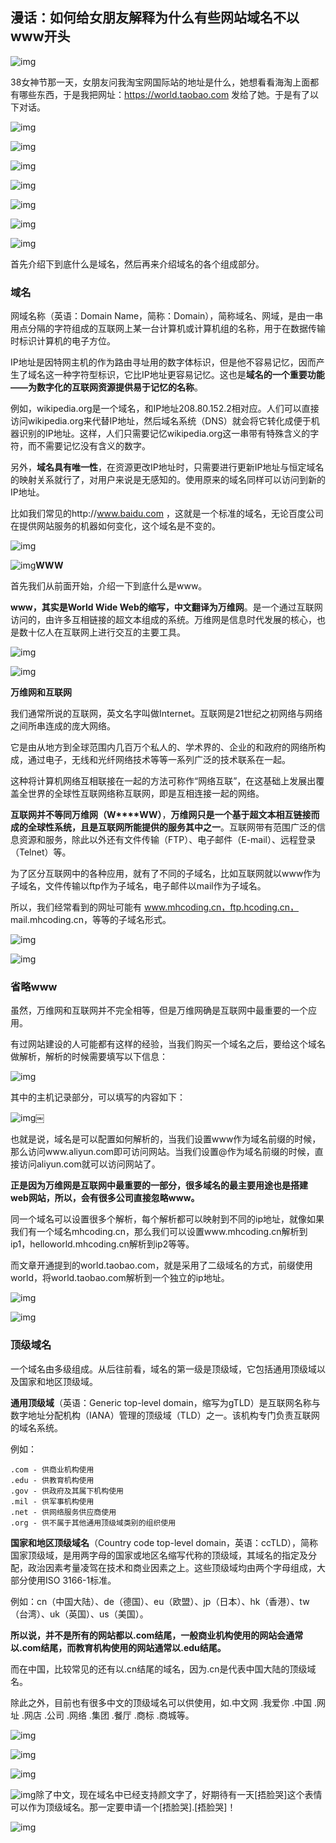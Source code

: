 ## 漫话：如何给女朋友解释为什么有些网站域名不以www开头

![img](https://mmbiz.qpic.cn/mmbiz_jpg/mQlO20PgUDKtONJc69QACFgicXyIDlBh63BR1GkoakiaIeOyqE65A4KP4neMfV1RYqlcXqbxSfEcMSAbDRJ3jXxA/640?wx_fmt=jpeg&tp=webp&wxfrom=5&wx_lazy=1&wx_co=1)

38女神节那一天，女朋友问我淘宝网国际站的地址是什么，她想看看海淘上面都有哪些东西，于是我把网址：https://world.taobao.com 发给了她。于是有了以下对话。

![img](https://mmbiz.qpic.cn/mmbiz_jpg/C1uDMDqjn1icWayKKJ3KYpxYlUsUSKaicrZiacKxGMQyJCBnjhACANzsib5zBK0OIdXU03d2WdqY74dLkhJaYrIZHQ/640?wx_fmt=jpeg&tp=webp&wxfrom=5&wx_lazy=1&wx_co=1)

![img](https://mmbiz.qpic.cn/mmbiz_jpg/C1uDMDqjn1icWayKKJ3KYpxYlUsUSKaicrz30G6O3CkazLnuhoXHpg9UibAtFuibhtxkg49nUaIyLgbamMzSHwgvkA/640?wx_fmt=jpeg&tp=webp&wxfrom=5&wx_lazy=1&wx_co=1)

![img](https://mmbiz.qpic.cn/mmbiz_jpg/C1uDMDqjn1icWayKKJ3KYpxYlUsUSKaicrXsbrmbLeA2iaKXGmPg8V2XrXw0RS1uPZpQdmEQ9cvffUFIKAP3icDeDQ/640?wx_fmt=jpeg&tp=webp&wxfrom=5&wx_lazy=1&wx_co=1)

![img](https://mmbiz.qpic.cn/mmbiz_jpg/C1uDMDqjn1icWayKKJ3KYpxYlUsUSKaicrekz1t5dpTSh2kV3ukBaw9wmKaGckvY2JAY0MXNuOrHwibsGhbq9Dx8Q/640?wx_fmt=jpeg&tp=webp&wxfrom=5&wx_lazy=1&wx_co=1)

![img](https://mmbiz.qpic.cn/mmbiz_jpg/C1uDMDqjn1icWayKKJ3KYpxYlUsUSKaicriby7HzyZS8hibZbhzbMLRVIED7ibI6ibmibib8sA0cgD6BLaGL5eQibHTUq2A/640?wx_fmt=jpeg&tp=webp&wxfrom=5&wx_lazy=1&wx_co=1)

![img](https://mmbiz.qpic.cn/mmbiz_jpg/C1uDMDqjn1icWayKKJ3KYpxYlUsUSKaicrzaFiazPCiadZlJzkbj8ib0eZUiauk0z1KVicRXuIicdLLN77ouVmBdnjb48Q/640?wx_fmt=jpeg&tp=webp&wxfrom=5&wx_lazy=1&wx_co=1)

![img](https://mmbiz.qpic.cn/mmbiz_jpg/C1uDMDqjn1icWayKKJ3KYpxYlUsUSKaicrUG8TzhceuKY8wjVT1uoichAFHCLYSMlq8Dyxy79oBiaODva6QwWjFTfQ/640?wx_fmt=jpeg&tp=webp&wxfrom=5&wx_lazy=1&wx_co=1)

首先介绍下到底什么是域名，然后再来介绍域名的各个组成部分。

### **域名**

网域名称（英语：Domain Name，简称：Domain），简称域名、网域，是由一串用点分隔的字符组成的互联网上某一台计算机或计算机组的名称，用于在数据传输时标识计算机的电子方位。

IP地址是因特网主机的作为路由寻址用的数字体标识，但是他不容易记忆，因而产生了域名这一种字符型标识，它比IP地址更容易记忆。这也是**域名的一个重要功能——为数字化的互联网资源提供易于记忆的名称**。

例如，wikipedia.org是一个域名，和IP地址208.80.152.2相对应。人们可以直接访问wikipedia.org来代替IP地址，然后域名系统（DNS）就会将它转化成便于机器识别的IP地址。这样，人们只需要记忆wikipedia.org这一串带有特殊含义的字符，而不需要记忆没有含义的数字。

另外，**域名具有唯一性**，在资源更改IP地址时，只需要进行更新IP地址与恒定域名的映射关系就行了，对用户来说是无感知的。使用原来的域名同样可以访问到新的IP地址。

比如我们常见的http://www.baidu.com ，这就是一个标准的域名，无论百度公司在提供网站服务的机器如何变化，这个域名是不变的。

![img](https://mmbiz.qpic.cn/mmbiz_jpg/C1uDMDqjn1icWayKKJ3KYpxYlUsUSKaicrGtNwOKxRhDfYIYwXfLvpGrcTxSsYmX10l8FImJlRJFVUc4GIK6T9yA/640?wx_fmt=jpeg&tp=webp&wxfrom=5&wx_lazy=1&wx_co=1)

![img](https://mmbiz.qpic.cn/mmbiz_jpg/C1uDMDqjn1icWayKKJ3KYpxYlUsUSKaicraEjOlWtD2chVOxfMDxdo1SWK2xjLUoP1xkaaga8ic4l2NFW07LftHRw/640?wx_fmt=jpeg&tp=webp&wxfrom=5&wx_lazy=1&wx_co=1)**WWW**

首先我们从前面开始，介绍一下到底什么是www。

**www，其实是World Wide Web的缩写，中文翻译为万维网**。是一个通过互联网访问的，由许多互相链接的超文本组成的系统。万维网是信息时代发展的核心，也是数十亿人在互联网上进行交互的主要工具。

![img](https://mmbiz.qpic.cn/mmbiz_jpg/C1uDMDqjn1icWayKKJ3KYpxYlUsUSKaicrPfeRARaJB7WIDNIw5mc28zBaUxX4ZR2R7iaVYnYicbKPTRQIpX8d0aicA/640?wx_fmt=jpeg&tp=webp&wxfrom=5&wx_lazy=1&wx_co=1)

![img](https://mmbiz.qpic.cn/mmbiz_jpg/C1uDMDqjn1icWayKKJ3KYpxYlUsUSKaicrtv1ZYPQKVDHDRTL73ZHH5FGyElSCXx3GJE4GhhFkiaib0oObJDyiaFh8w/640?wx_fmt=jpeg&tp=webp&wxfrom=5&wx_lazy=1&wx_co=1)

**万维网和互联网**

我们通常所说的互联网，英文名字叫做Internet。互联网是21世纪之初网络与网络之间所串连成的庞大网络。

它是由从地方到全球范围内几百万个私人的、学术界的、企业的和政府的网络所构成，通过电子，无线和光纤网络技术等等一系列广泛的技术联系在一起。

这种将计算机网络互相联接在一起的方法可称作“网络互联”，在这基础上发展出覆盖全世界的全球性互联网络称互联网，即是互相连接一起的网络。

**互联网并不等同万维网（W****WW）**，**万维网只是一个基于超文本相互链接而成的全球性系统，且是互联网所能提供的服务其中之一**。互联网带有范围广泛的信息资源和服务，除此以外还有文件传输（FTP）、电子邮件（E-mail）、远程登录（Telnet）等。

为了区分互联网中的各种应用，就有了不同的子域名，比如互联网就以www作为子域名，文件传输以ftp作为子域名，电子邮件以mail作为子域名。

所以，我们经常看到的网址可能有 www.mhcoding.cn，ftp.hcoding.cn， mail.mhcoding.cn，等等的子域名形式。

![img](https://mmbiz.qpic.cn/mmbiz_jpg/C1uDMDqjn1icWayKKJ3KYpxYlUsUSKaicrkoF7Qb4EYWkSPlib6ux9CN6MW2kbmLmTfvFwcTe6VSobTXBRTYIb8xw/640?wx_fmt=jpeg&tp=webp&wxfrom=5&wx_lazy=1&wx_co=1)

![img](https://mmbiz.qpic.cn/mmbiz_jpg/C1uDMDqjn1icWayKKJ3KYpxYlUsUSKaicrnzSzibA375ec8fxfyUnAo8Aaj7KEzJqgyLFtlBeR2UKB5HOic3ffLibsQ/640?wx_fmt=jpeg&tp=webp&wxfrom=5&wx_lazy=1&wx_co=1)

### **省略www**

虽然，万维网和互联网并不完全相等，但是万维网确是互联网中最重要的一个应用。

有过网站建设的人可能都有这样的经验，当我们购买一个域名之后，要给这个域名做解析，解析的时候需要填写以下信息：

![img](https://mmbiz.qpic.cn/mmbiz_png/C1uDMDqjn1icWayKKJ3KYpxYlUsUSKaicrH12obTHPRqgO68kfj0JMoJOCI94wPYhwm806qFwF1WfpVTA67xhoxQ/640?wx_fmt=png&tp=webp&wxfrom=5&wx_lazy=1&wx_co=1)

其中的主机记录部分，可以填写的内容如下：

![img](https://mmbiz.qpic.cn/mmbiz_png/C1uDMDqjn1icWayKKJ3KYpxYlUsUSKaicrk3zoQ9IEBuNmSoZDfsxS49ibpFpWPjhlpYnUSnhPcMrUygNO4FPUnibA/640?wx_fmt=png&tp=webp&wxfrom=5&wx_lazy=1&wx_co=1)￼

也就是说，域名是可以配置如何解析的，当我们设置www作为域名前缀的时候，那么访问www.aliyun.com即可访问网站。当我们设置@作为域名前缀的时候，直接访问aliyun.com就可以访问网站了。

**正是因为万维网是互联网中最重要的一部分，很多域名的最主要用途也是搭建web网站，所以，会有很多公司直接忽略www。**

同一个域名可以设置很多个解析，每个解析都可以映射到不同的ip地址，就像如果我们有一个域名mhcoding.cn，那么我们可以设置www.mhcoding.cn解析到ip1，helloworld.mhcoding.cn解析到ip2等等。

而文章开通提到的world.taobao.com，就是采用了二级域名的方式，前缀使用world，将world.taobao.com解析到一个独立的ip地址。

![img](https://mmbiz.qpic.cn/mmbiz_jpg/C1uDMDqjn1icWayKKJ3KYpxYlUsUSKaicrcThnGabwhodc95j4acsx3Tt1BggyUicF7pF7miaOUqomLEcWvMmEibz6g/640?wx_fmt=jpeg&tp=webp&wxfrom=5&wx_lazy=1&wx_co=1)

![img](https://mmbiz.qpic.cn/mmbiz_jpg/C1uDMDqjn1icWayKKJ3KYpxYlUsUSKaicrCeibhicQEiaicJ4pDbhIFGq4rtrdTVf67ib7OLBNSg6MetlutwyapsSR3jw/640?wx_fmt=jpeg&tp=webp&wxfrom=5&wx_lazy=1&wx_co=1)

### **顶级域名**

一个域名由多级组成。从后往前看，域名的第一级是顶级域，它包括通用顶级域以及国家和地区顶级域。

**通用顶级域**（英语：Generic top-level domain，缩写为gTLD）是互联网名称与数字地址分配机构（IANA）管理的顶级域（TLD）之一。该机构专门负责互联网的域名系统。

例如：

```
.com - 供商业机构使用
.edu - 供教育机构使用
.gov - 供政府及其属下机构使用
.mil - 供军事机构使用
.net - 供网络服务供应商使用
.org - 供不属于其他通用顶级域类别的组织使用
```

**国家和地区顶级域名**（Country code top-level domain，英语：ccTLD），简称国家顶级域，是用两字母的国家或地区名缩写代称的顶级域，其域名的指定及分配，政治因素考量凌驾在技术和商业因素之上。这些顶级域均由两个字母组成，大部分使用ISO 3166-1标准。

例如：cn（中国大陆）、de（德国）、eu（欧盟）、jp（日本）、hk（香港）、tw（台湾）、uk（英国）、us（美国）。

**所以说，并不是所有的网站都以.com结尾，一般商业机构使用的网站会通常以.com结尾，而教育机构使用的网站通常以.edu结尾。**

而在中国，比较常见的还有以.cn结尾的域名，因为.cn是代表中国大陆的顶级域名。

除此之外，目前也有很多中文的顶级域名可以供使用，如.中文网 .我爱你 .中国 .网址 .网店 .公司 .网络 .集团 .餐厅 .商标 .商城等。

![img](https://mmbiz.qpic.cn/mmbiz_jpg/C1uDMDqjn1icWayKKJ3KYpxYlUsUSKaicryo2nQWiclHD9YmK9MLbMamqNJtuI3aN7zPe69WMdHglUfhldH8vQ7CA/640?wx_fmt=jpeg&tp=webp&wxfrom=5&wx_lazy=1&wx_co=1)

![img](https://mmbiz.qpic.cn/mmbiz_jpg/C1uDMDqjn1icWayKKJ3KYpxYlUsUSKaicrIKLuiaibJkAQLVa2s4j4zwvUvkUILQz7rXRzs7zOVtGOGBdxTgBBwHYA/640?wx_fmt=jpeg&tp=webp&wxfrom=5&wx_lazy=1&wx_co=1)

![img](https://mmbiz.qpic.cn/mmbiz_jpg/C1uDMDqjn1icWayKKJ3KYpxYlUsUSKaicrHXyqtYUIL0rwgWg8HpRHNyLk06tLbCuG0dC8iaocA1s2K9YexrkmdcQ/640?wx_fmt=jpeg&tp=webp&wxfrom=5&wx_lazy=1&wx_co=1)

![img](https://mmbiz.qpic.cn/mmbiz_jpg/C1uDMDqjn1icWayKKJ3KYpxYlUsUSKaicrdEfckqUsF6QjYkRw0lpdiaZjwdAXuviaoOWQknASPsIjZPTu6rfmM8zA/640?wx_fmt=jpeg&tp=webp&wxfrom=5&wx_lazy=1&wx_co=1)除了中文，现在域名中已经支持颜文字了，好期待有一天[捂脸哭]这个表情可以作为顶级域名。那一定要申请一个[捂脸哭].[捂脸哭]！



![img](https://mmbiz.qpic.cn/mmbiz_jpg/C1uDMDqjn1icPhGWyIz2DhLPA5qgFX5EhtECzicibutUhCWPnz4XHUjkDtU9y6tGfZoSj4MwWMQkVlxxa59ob9Lvw/640?wx_fmt=jpeg&tp=webp&wxfrom=5&wx_lazy=1&wx_co=1)